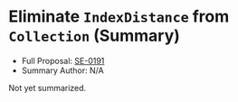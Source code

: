 # Eliminate `IndexDistance` from `Collection` (Summary)

* Full Proposal: [SE-0191](https://github.com/apple/swift-evolution/blob/main/proposals/0191-eliminate-indexdistance.md)
* Summary Author: N/A

Not yet summarized.
